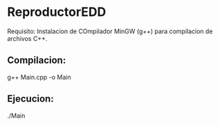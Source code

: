 # ReproductorEDD
Requisito: Instalacion de COmpilador MinGW (g++) para compilacion de archivos C++.

## Compilacion: 
g++ Main.cpp -o Main
## Ejecucion:
./Main
